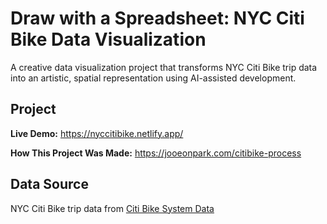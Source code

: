 # Draw with a Spreadsheet: NYC Citi Bike Data Visualization

A creative data visualization project that transforms NYC Citi Bike trip data into an artistic, spatial representation using AI-assisted development.

## Project

**Live Demo:** https://nyccitibike.netlify.app/

**How This Project Was Made:** https://jooeonpark.com/citibike-process

## Data Source

NYC Citi Bike trip data from [Citi Bike System Data](https://citibikenyc.com/system-data)

